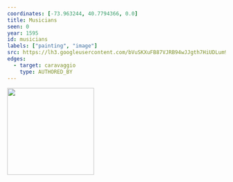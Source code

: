 ```yaml
---
coordinates: [-73.963244, 40.7794366, 0.0]
title: Musicians
seen: 0
year: 1595
id: musicians
labels: ["painting", "image"]
src: https://lh3.googleusercontent.com/bVuSKXuFB87VJRB94wJJgth7HiUDLum9_wCpJWgA39h9YZXZoqZCG6A1eNlgXtnK3MbDTcg_9aPBy7Bt7mb2xh4zBcyZlKQLAvaLYg-7BflBgdru9FHmfYsBSb5ztJly
edges:
  - target: caravaggio
    type: AUTHORED_BY
---
```


<img src="https://lh3.googleusercontent.com/bVuSKXuFB87VJRB94wJJgth7HiUDLum9_wCpJWgA39h9YZXZoqZCG6A1eNlgXtnK3MbDTcg_9aPBy7Bt7mb2xh4zBcyZlKQLAvaLYg-7BflBgdru9FHmfYsBSb5ztJly" height="200" width="auto" />
